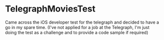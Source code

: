 # TelegraphMoviesTest
Came across the iOS developer test for the telegraph and decided to have a go in my spare time. (I've not applied for a job at the Telegraph, I'm just doing the test as a challenge and to provide a code sample if required)

